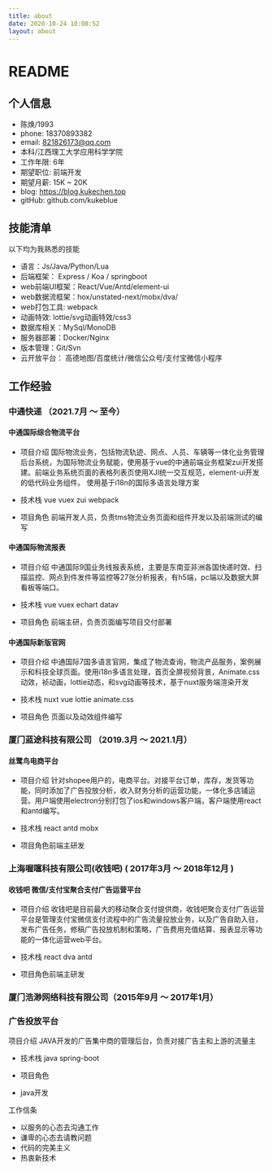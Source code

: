```yaml
---
title: about
date: 2020-10-24 10:08:52
layout: about
---
```


# README

## 个⼈信息

- 陈焕/1993
- phone: 18370893382
- email:  821826173@qq.com
- 本科/江⻄理⼯⼤学应用科学学院
- ⼯作年限: 6年
- 期望职位: 前端开发
- 期望⽉薪: 15K ~ 20K
- blog: https://blog.kukechen.top
- gitHub: github.com/kukeblue

## 技能清单
以下均为我熟悉的技能
- 语⾔：Js/Java/Python/Lua
- 后端框架： Express / Koa / springboot
- web前端UI框架：React/Vue/Antd/element-ui
- web数据流框架：hox/unstated-next/mobx/dva/
- web打包工具: webpack
- 动画特效: lottie/svg动画特效/css3
- 数据库相关：MySql/MonoDB
- 服务器部署：Docker/Nginx
- 版本管理：Git/Svn
- 云开放平台： ⾼德地图/百度统计/微信公众号/支付宝微信小程序


## ⼯作经验

### 中通快递 （2021.7月 ～ 至今）

#### 中通国际综合物流平台
- 项目介绍
国际物流业务，包括物流轨迹、网点、人员、车辆等一体化业务管理后台系统，为国际物流业务赋能，使用基于vue的中通前端业务框架zui开发搭建。前端业务系统页面的表格列表⻚使用XJI统一交互规范，element-ui开发的低代码业务组件。
使用基于i18n的国际多语言处理方案

- 技术栈
vue vuex zui webpack

- 项目角色
前端开发人员，负责tms物流业务页面和组件开发以及前端测试的编写


#### 中通国际物流报表

- 项目介绍
中通国际9国业务线报表系统，主要是东南亚非洲各国快递时效、扫描监控、网点到件发件等监控等27张分析报表，有h5端，pc端以及数据大屏看板等端口。
- 技术栈
vue vuex echart datav

- 项目角色
前端主研，负责页面编写项目交付部署

#### 中通国际新版官网
- 项目介绍
中通国际7国多语言官网，集成了物流查询，物流产品服务，案例展示和科技全球页面。使用i18n多语言处理，首页全屏视频背景，Animate.css动效，祯动画，lottie动态，和svg动画等技术，基于nuxt服务端渲染开发

- 技术栈
  nuxt vue lottie animate.css

- 项目角色
页面以及动效组件编写

### 厦⻔蓝途科技有限公司 （2019.3⽉ ～ 2021.1月）
#### 丝鹭鸟电商平台
- 项目介绍
针对shopee用户的，电商平台。对接平台订单，库存，发货等功能，同时添加了广告投放分析，收入财务分析的运营功能，一体化多店铺运营。用户端使用electron分别打包了ios和windows客户端，客户端使用react和antd编写。

- 技术栈
  react antd mobx

- 项目角色前端主研发


### 上海喔噻科技有限公司(收钱吧) ( 2017年3⽉ ～ 2018年12⽉ )
#### 收钱吧 微信/⽀付宝聚合⽀付⼴告运营平台
- 项目介绍
收钱吧是目前最大的移动聚合支付提供商，收钱吧聚合⽀付⼴告运营平台是管理⽀付宝微信⽀付流程中的广告流量投放业务，以及⼴告自助入驻，发布广告任务，修稿广告投放机制和策略，⼴告费⽤充值结算、报表显示等功能的一体化运营web平台。

- 技术栈
  react dva antd

- 项目角色前端主研发


### 厦⻔浩渺⽹络科技有限公司（2015年9⽉ ～ 2017年1⽉）

### 广告投放平台
项目介绍
JAVA开发的广告集中商的管理后台，负责对接广告主和上游的流量主

- 技术栈
  java spring-boot

- 项目角色
- java开发

工作信条
- 以服务的心态去沟通工作
- 谦卑的心态去请教问题
- 代码的完美主义
- 热衷新技术




